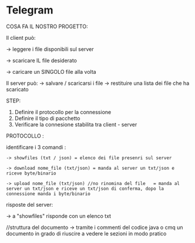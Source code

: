 # Telegram
COSA FA IL NOSTRO PROGETTO:

Il client può:

  -> leggere i file disponibili sul server
  
  -> scaricare IL file desiderato
  
  -> caricare un SINGOLO file alla volta
  

Il server può:
  -> salvare / scaricarsi i file
  -> restituire una lista dei file che ha scaricato

STEP:
  1. Definire il protocollo per la connessione
  2. Definire il tipo di pacchetto
  3. Verificare la connesione stabilita tra client - server

PROTOCOLLO :

  identificare i 3 comandi :
  
    -> showfiles (txt / json) = elenco dei file presenri sul server
    
    -> download nome_file (txt/json) = manda al server un txt/json e riceve byte/binario
    
    -> upload nome_file (txt/json) //no rinomina del file   = manda al server un txt/json e riceve un txt/json di conferma, dopo la connessione manda i byte/binario
    

  risposte del server:
  
   -> a "showfiles" risponde con un elenco txt


   //struttura del documento -> tramite i commenti del codice java o cmq un documento in grado di riuscire a vedere le sezioni in modo pratico
